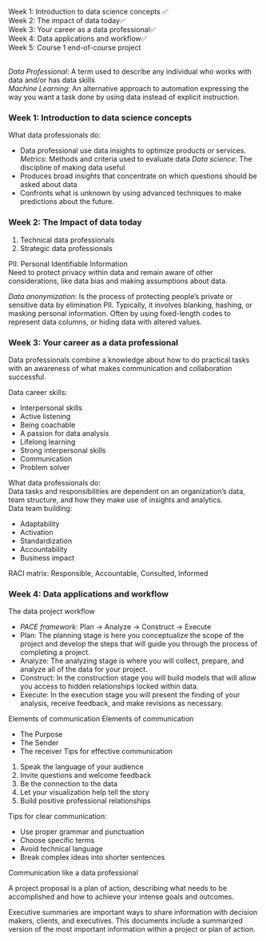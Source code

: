 Week 1: Introduction to data science concepts ✅<br>
Week 2: The impact of data today✅<br>
Week 3: Your career as a data professional✅ <br>
Week 4: Data applications and workflow✅<br>
Week 5: Course 1 end-of-course project<br>
<br>

*Data Professional*: A term used to describe any individual who works with data and/or has data skills
<br>
*Machine Learning*: An alternative approach to automation expressing the way you want a task done by using data instead of explicit instruction. 
<br>

### Week 1: Introduction to data science concepts

What data professionals do:
* Data professional use data insights to optimize products or services.
*Metrics*: Methods and criteria used to evaluate data
*Data science*: The discipline of making data useful
* Produces broad insights that concentrate on which questions should be asked about data
* Confronts what is unknown by using advanced techniques to make predictions about the future.


### Week 2: The Impact of data today

1. Technical data professionals
2. Strategic data professionals 

PII: Personal Identifiable Information <br>
Need to protect privacy within data and remain aware of other considerations, like data bias and making assumptions about data.<br>

*Data anonymization*: Is the process of protecting people’s private or sensitive data by elimination PII. Typically, it involves blanking, hashing, or masking personal information. Often by using fixed-length codes to represent data columns, or hiding data with altered values.

### Week 3: Your career as a data professional

Data professionals combine a knowledge about how to do practical tasks with an awareness of what makes communication and collaboration successful.<br>

Data career skills:
* Interpersonal skills
* Active listening
* Being coachable
* A passion for data analysis
* Lifelong learning
* Strong interpersonal skills
* Communication
* Problem solver

What data professionals do:<br>
Data tasks and responsibilities are dependent on an organization’s data, team structure, and how they make use of insights and analytics.<br>
Data team building:
* Adaptability
* Activation
* Standardization
* Accountability
* Business impact

RACI matrix: Responsible, Accountable, Consulted, Informed

### Week 4: Data applications and workflow

The data project workflow

* *PACE framework*: Plan -> Analyze -> Construct -> Execute
* Plan: The planning stage is here you conceptualize the scope of the project and develop the steps that will guide you through the process of completing a project.
* Analyze: The analyzing stage is where you will collect, prepare, and analyze all of the data for your project.
* Construct: In the construction stage you will build models that will allow you access to hidden relationships locked within data.
*  Execute: In the execution stage you will present the finding of your analysis, receive feedback, and make revisions as necessary.

Elements of communication
Elements of communication
* The Purpose 
* The Sender
* The receiver
Tips for effective communication
1. Speak the language of your audience
2. Invite questions and welcome feedback
3. Be the connection to the data
4. Let your visualization help tell the story
5. Build positive professional relationships

Tips for clear communication:
* Use proper grammar and punctuation
* Choose specific terms
* Avoid technical language
* Break complex ideas into shorter sentences

Communication like a data professional<br>

A project proposal is a plan of action, describing what needs to be accomplished and how to achieve your intense goals and outcomes.<br>

Executive summaries are important ways to share information with decision makers, clients, and executives. This documents include a summarized version of the most important information within a project or plan of action.<br>
